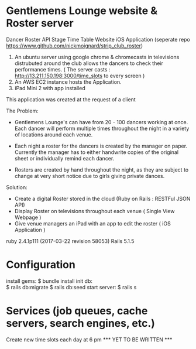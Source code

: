 # Gentlemens Lounge website & Roster server
  Dancer Roster API
  Stage Time Table Website
  iOS Application (seperate repo https://www.github.com/nickmoignard/strip_club_roster)
  
1. An ubuntu server using google chrome & chromecasts in televisions distrubuted around the club allows the dancers to check their performance times. ( The server casts : http://13.211.150.198:3000/time_slots to every screen )
2. An AWS EC2 instance hosts the Application.
3. iPad Mini 2 with app installed


This application was created at the request of a client

The Problem:

 * Gentlemens Lounge's can have from 20 - 100 dancers working at once. Each dancer will perform multiple times throughout the night in a variety of locations around each venue.

 * Each night a roster for the dancers is created by the manager on paper. Currently the manager has to either handwrite copies of the original sheet or individually remind each dancer.

 * Rosters are created by hand throughout the night, as they are subject to change at very short notice due to girls giving private dances.

Solution:

 * Create a digital Roster stored in the cloud (Ruby on Rails : RESTFul JSON API) 
 * Display Roster on televisions throughout each venue ( Single View Webpage )
 * Give venue managers an iPad with an app to edit the roster ( iOS Application )


ruby 2.4.1p111 (2017-03-22 revision 58053)
Rails 5.1.5

# Configuration
install gems:
          $ bundle install
init db:  
          $ rails db:migrate
          $ rails db:seed
start server:
          $ rails s

# Services (job queues, cache servers, search engines, etc.)
Create new time slots each day at 6 pm *** YET TO BE WRITTEN ***
